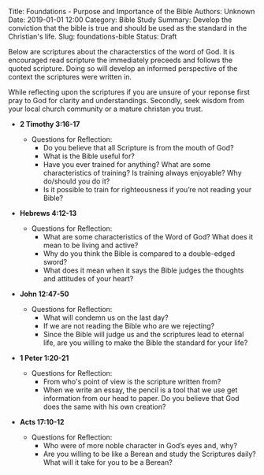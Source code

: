 Title: Foundations - Purpose and Importance of the Bible
Authors: Unknown
Date: 2019-01-01 12:00
Category: Bible Study
Summary: Develop the conviction that the bible is true and should be used as the standard in the Christian's life.
Slug: foundations-bible
Status: Draft



Below are scriptures about the characterstics of the word of God. It is encouraged read scripture the immediately preceeds and follows the quoted scripture. Doing so will develop an informed perspective of the context the scriptures were written in. 

While reflecting upon the scriptures if you are unsure of your reponse first pray to God for clarity and understandings. Secondly, seek wisdom from your local church community or a mature christan you trust. 

*   **2 Timothy 3:16-17**
    *   Questions for Reflection:
        *   Do you believe that all Scripture is from the mouth of God?
        *   What is the Bible useful for?
        *   Have you ever trained for anything? What are some characteristics of training? Is training always enjoyable? Why do/should you do it?
        *   Is it possible to train for righteousness if you’re not reading your Bible?

*   **Hebrews 4:12-13**
    *   Questions for Reflection:
        *   What are some characteristics of the Word of God? What does it mean to be living and active?
        *   Why do you think the Bible is compared to a double-edged sword?
        *   What does it mean when it says the Bible judges the thoughts and attitudes of your heart?

*   **John 12:47-50**
    *   Questions for Reflection:
        *   What will condemn us on the last day?
        *   If we are not reading the Bible who are we rejecting?
        *   Since the Bible will judge us and the scriptures lead to eternal life, are you willing to make the Bible the standard for your life?

*   **1 Peter 1:20-21**
    *   Questions for Reflection:
        *   From who's point of view is the scripture written from?
        *   When we write an essay, the pencil is a tool that we use get information from our head to paper. Do you believe that God does the same with his own creation?
               
*   **Acts 17:10-12**
    *   Questions for Reflection:
        *   Who were of more noble character in God’s eyes and, why?
        *   Are you willing to be like a Berean and study the Scriptures daily? What will it take for you to be a Berean?
